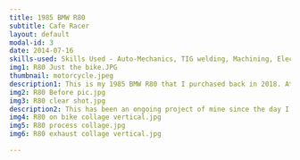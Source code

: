 ```yaml
---
title: 1985 BMW R80
subtitle: Cafe Racer
layout: default
modal-id: 3
date: 2014-07-16
skills-used: Skills Used - Auto-Mechanics, TIG welding, Machining, Electrical Wiring, Design
img1: R80 Just the bike.JPG
thumbnail: motorcycle.jpeg
description1: This is my 1985 BMW R80 that I purchased back in 2018. At the time, I knew nothing about mechanics, cars, motorcycles etc. It was my senior year in college, and I was in an internal combustion engines class. As a group project for the class, a friend and I rebuilt the top end of his dirt bike engine with some upgrades. This was my first glimpse into motorcycles and engines. After I graduated, I decided that I wanted a bike of my own to tinker with and ride. I was drawn to the cafe racer style that I had seen on the internet but as I looked into this further, I learned that the mantra of this genre of motorcycles is "built not bought". In other words, if I wanted one of these, I would have to build it myself. Cafe racer is a term that has grown to capture many variations of custom motorcycles. To me, the essence of it is to take an old, cheap, "donor" bike and give it a new lease on life. Make it faster. Make it lighter. Make it more reliable. Make it look good. 
img2: R80 Before pic.jpg
img3: R80 clear shot.jpg
description2: This has been an ongoing project of mine since the day I bought it and I have done more to it than I can remember. Some of the notable changes made are as follows. Front suspension and brake upgrades from a modern sport bike. Rebuilt and refurbished engine. Everything checked to be within spec. Replaced all seals, bearings, and worn components. New body work to reduce weight and achieve the cafe racer look. Modernized electronics with LED lighting, Li-ion battery, solid-state relay, digital speedo, etc. Custom stainless-steel exhaust designed and fabricated to reduce weight and achieve cafe racer look. Custom fabricated components throughout. Foot pegs, brackets, license plate mount, seat pan, etc.
img4: R80 on bike collage vertical.jpg 
img5: R80 process collage.jpg
img6: R80 exhaust collage vertical.jpg

---
```

